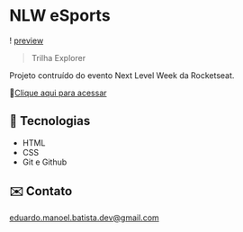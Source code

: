 # NLW eSports

! [preview](./.github/preview.png)

>Trilha Explorer

Projeto contruído do evento Next Level Week da Rocketseat.

🔗[Clique aqui para acessar](https://eduardomanoelbatista.github.io/NLW-eSports-explorer/)

## 🔧 Tecnologias

- HTML
- CSS
- Git e Github

## ✉️ Contato

eduardo.manoel.batista.dev@gmail.com